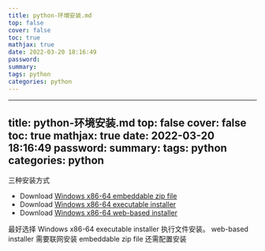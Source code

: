 ```yaml
---
title: python-环境安装.md
top: false
cover: false
toc: true
mathjax: true
date: 2022-03-20 18:16:49
password:
summary:
tags: python
categories: python
---
```

---
title: python-环境安装.md
top: false
cover: false
toc: true
mathjax: true
date: 2022-03-20 18:16:49
password:
summary:
tags: python
categories: python
---
三种安装方式

*   Download [Windows x86-64 embeddable zip file](https://www.python.org/ftp/python/3.8.2/python-3.8.2-embed-amd64.zip)
*   Download [Windows x86-64 executable installer](https://www.python.org/ftp/python/3.8.2/python-3.8.2-amd64.exe)
*   Download [Windows x86-64 web-based installer](https://www.python.org/ftp/python/3.8.2/python-3.8.2-amd64-webinstall.exe)

最好选择 Windows x86-64 executable installer  执行文件安装。
web-based installer 需要联网安装
embeddable zip file 还需配置安装
